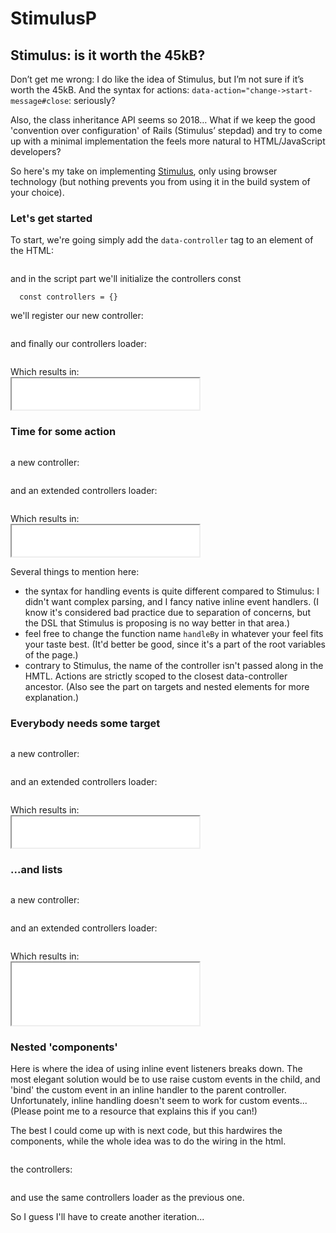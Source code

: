 # StimulusP

## Stimulus: is it worth the 45kB?

Don’t get me wrong: I do like the idea of Stimulus, but I’m not sure if it’s worth the 45kB. And the syntax for actions: `data-action="change->start-message#close`: seriously?

Also, the class inheritance API seems so 2018… What if we keep the good 'convention over configuration' of Rails (Stimulus’ stepdad) and try to come up with a minimal implementation the feels more natural to HTML/JavaScript developers?

So here's my take on implementing [Stimulus](https://stimulus.hotwire.dev/handbook/introduction), only using browser technology (but nothing prevents you from using it in the build system of your choice).

### Let's get started

To start, we're going simply add the `data-controller` tag to an element of the HTML:

```html loadFrom: ./samples/simple/snippet.html
```

and in the script part we'll initialize the controllers const
```
  const controllers = {}
```

we'll register our new controller:
```js loadFrom: ./samples/simple/controller.mjs
```

and finally our controllers loader:
```js loadFrom: ./controllersLoader.mjs
```

<p>
  Which results in: <br />
  <iframe width="300" height="50" src="./samples/simple/index.html"></iframe>
</p>

### Time for some action

```html loadFrom: ./samples/hello/snippet.html
```

a new controller:
```js loadFrom: ./samples/hello/controller.mjs
```

and an extended controllers loader:
```js loadFrom: ./controllersLoaderWithEvents.mjs
```

<p>
  Which results in: <br />
  <iframe width="300" height="50" src="./samples/hello/index.html"></iframe>
</p>

Several things to mention here:
* the syntax for handling events is quite different compared to Stimulus: 
I didn't want complex parsing, and I fancy native inline event handlers.
(I know it's considered bad practice due to separation of concerns, but the DSL that Stimulus is proposing is no way better in that area.)
* feel free to change the function name `handleBy` in whatever your feel fits your taste best.
(It'd better be good, since it's a part of the root variables of the page.)
* contrary to Stimulus, the name of the controller isn't passed along in the HMTL.
  Actions are strictly scoped to the closest data-controller ancestor. (Also see the part on targets and nested elements for more explanation.)

### Everybody needs some target

```html loadFrom: ./samples/targetedHello/snippet.html
```

a new controller:
```js loadFrom: ./samples/targetedHello/controller.mjs
```

and an extended controllers loader:
```js loadFrom: ./controllersLoaderWithTargetedEvents.mjs
```

<p>
  Which results in: <br />
  <iframe width="300" height="50" src="./samples/targetedHello/index.html"></iframe>
</p>

### ...and lists

```html loadFrom: ./samples/targetList/snippet.html
```

a new controller:
```js loadFrom: ./samples/targetList/controller.mjs
```

and an extended controllers loader:
```js loadFrom: ./controllersLoaderWithTargetListEvents.mjs
```

<p>
  Which results in: <br />
  <iframe width="300" height="100" src="./samples/targetList/index.html"></iframe>
</p>

### Nested 'components'

Here is where the idea of using inline event listeners breaks down.
The most elegant solution would be to use raise custom events in the child, and
'bind' the custom event in an inline handler to the parent controller. 
Unfortunately, inline handling doesn't seem to work for custom events... 
(Please point me to a resource that explains this if you can!) 

The best I could come up with is next code, but this hardwires the components,
while the whole idea was to do the wiring in the html.

```html loadFrom: ./samples/targetList/snippet.html
```

the controllers:
```js loadFrom: ./samples/targetList/controllers.mjs
```

and use the same controllers loader as the previous one.

So I guess I'll have to create another iteration...
